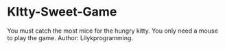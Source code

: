 # KItty-Sweet-Game
You must catch the most mice for the hungry kitty. You only need a mouse to play the game. 
Author: Lilykprogramming.
